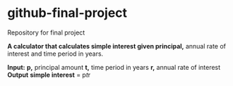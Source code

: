 # github-final-project
Repository for final project

**A calculator that calculates simple interest given principal,** annual rate of interest and time period in years.

**Input:**
   **p,** principal amount
   **t,** time period in years
   **r,** annual rate of interest
**Output**
   **simple interest** = p*t*r
